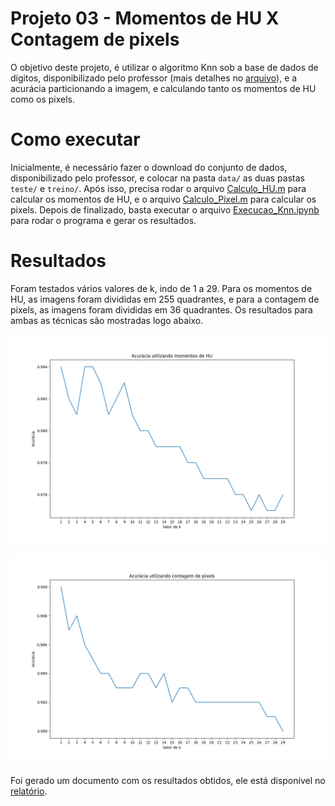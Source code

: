 # Projeto 03 - Momentos de HU X Contagem de pixels
O objetivo deste projeto, é utilizar o algoritmo Knn sob a base de dados de dígitos, disponibilizado pelo professor (mais detalhes no [arquivo](data/README.md)), e a acurácia particionando a imagem, e calculando tanto os momentos de HU como os pixels.

# Como executar
Inicialmente, é necessário fazer o download do conjunto de dados, disponibilizado pelo professor, e colocar na pasta `data/` as duas pastas `teste/` e `treino/`. Após isso, precisa rodar o arquivo [Calculo_HU.m](Calculo_HU.m) para calcular os momentos de HU, e o arquivo [Calculo_Pixel.m](Calculo_Pixel.m) para calcular os pixels. Depois de finalizado, basta executar o arquivo [Execucao_Knn.ipynb](Execucao_Knn.ipynb) para rodar o programa e gerar os resultados.

# Resultados
Foram testados vários valores de k, indo de 1 a 29. Para os momentos de HU, as imagens foram divididas em 255 quadrantes, e para a contagem de pixels, as imagens foram divididas em 36 quadrantes. Os resultados para ambas as técnicas são mostradas logo abaixo.

<p align="center">
    <img src="result/plot_momentos_hu.png" />
</p>

<p align="center">
    <img src="result/plot_pixels.png" />
</p>

Foi gerado um documento com os resultados obtidos, ele está disponível no [relatório](pdf/relatorio.pdf).
